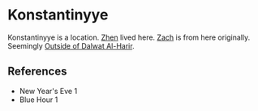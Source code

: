 # Konstantinyye
Konstantinyye is a location. [Zhen](wiki/Person/Zhen.md) lived here. [Zach](wiki/Person/Zach.md) is from here originally. Seemingly [Outside of Dalwat Al-Harir](wiki/Location/Outside%20of%20Dalwat%20Al-Harir.md).

## References
- New Year's Eve 1
- Blue Hour 1
